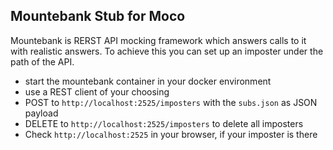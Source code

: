 ## Mountebank Stub for Moco

Mountebank is RERST API mocking framework which answers calls to it with realistic answers. To achieve this you can 
set up an imposter under the path of the API. 

* start the mountebank container in your docker environment
* use a REST client of your choosing
* POST to `http://localhost:2525/imposters` with the `subs.json` as JSON payload
* DELETE to `http://localhost:2525/imposters` to delete all imposters
* Check `http://localhost:2525` in your browser, if your imposter is there